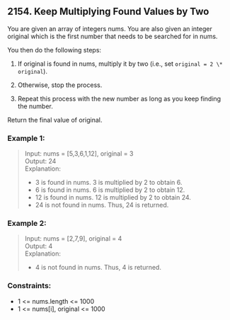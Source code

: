 ## 2154. Keep Multiplying Found Values by Two

You are given an array of integers nums. You are also given an integer original which is the first number that needs to be searched for in nums.

You then do the following steps:

1. If original is found in nums, multiply it by two (i.e., set `original = 2 \* original`).

2. Otherwise, stop the process.
3. Repeat this process with the new number as long as you keep finding the number.

Return the final value of original.

### Example 1:

> Input: nums = [5,3,6,1,12], original = 3<br/>
> Output: 24<br/>
> Explanation:
>
> - 3 is found in nums. 3 is multiplied by 2 to obtain 6.
> - 6 is found in nums. 6 is multiplied by 2 to obtain 12.
> - 12 is found in nums. 12 is multiplied by 2 to obtain 24.
> - 24 is not found in nums. Thus, 24 is returned.

### Example 2:

> Input: nums = [2,7,9], original = 4<br/>
> Output: 4<br/>
> Explanation:
>
> - 4 is not found in nums. Thus, 4 is returned.

### Constraints:

- 1 <= nums.length <= 1000
- 1 <= nums[i], original <= 1000
